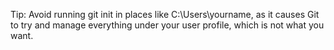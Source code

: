  Tip:
Avoid running git init in places like C:\Users\yourname, as it causes Git to try and manage everything under your user profile, which is not what you want.
